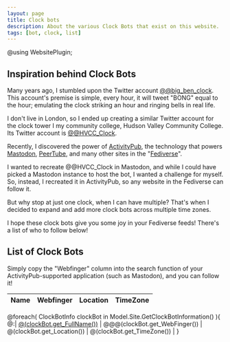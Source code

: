 ```yaml
---
layout: page
title: Clock bots
description: About the various Clock Bots that exist on this website.
tags: [bot, clock, list]
---
```

@using WebsitePlugin;

## Inspiration behind Clock Bots

Many years ago, I stumbled upon the Twitter account [@@big_ben_clock](https://twitter.com/big_ben_clock).  This account's premise is simple, every hour, it will tweet "BONG" equal to the hour; emulating the clock striking an hour and ringing bells in real life.

I don't live in London, so I ended up creating a similar Twitter account for the clock tower I my community college, Hudson Valley Community College.  Its Twitter account is [@@HVCC_Clock](https://twitter.com/HVCC_Clock).

Recently, I discovered the power of [ActivityPub](https://en.wikipedia.org/wiki/ActivityPub), the technology that powers [Mastodon](https://en.wikipedia.org/wiki/Mastodon_(social_network)), [PeerTube](https://en.wikipedia.org/wiki/PeerTube), and many other sites in the "[Fediverse](https://en.wikipedia.org/wiki/Fediverse)".

I wanted to recreate @@HVCC_Clock in Mastodon, and while I could have picked a Mastodon instance to host the bot, I wanted a challenge for myself.  So, instead, I recreated it in ActivityPub, so any website in the Fediverse can follow it.

But why stop at just one clock, when I can have multiple?  That's when I decided to expand and add more clock bots across multiple time zones.

I hope these clock bots give you some joy in your Fediverse feeds!  There's a list of who to follow below!

## List of Clock Bots

Simply copy the "Webfinger" column into the search function of your ActivityPub-supported application (such as Mastodon), and you can follow it!

| **Name** | **Webfinger** | **Location** | **TimeZone** |
| --- | --- | --- | --- |
@foreach( ClockBotInfo clockBot in Model.Site.GetClockBotInformation() ){
@:| [@(clockBot.get_FullName())](@clockBot.get_BotInfoUrl().LocalPath) | @@@(clockBot.get_WebFinger()) | @(clockBot.get_Location()) | @(clockBot.get_TimeZone()) |
}
